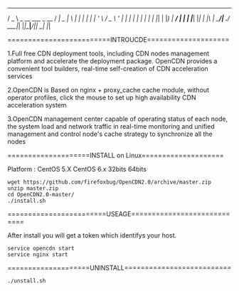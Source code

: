   ___                    ____ ____  _   _ 
 / _ \ _ __   ___ _ __  / ___|  _ \| \ | |
| | | | '_ \ / _ \ '_ \| |   | | | |  \| |
| |_| | |_) |  __/ | | | |___| |_| | |\  |
 \___/| .__/ \___|_| |_|\____|____/|_| \_|
      |_|                                 


=========================INTROUCDE====================

1.Full free CDN deployment tools, including CDN nodes management platform and accelerate the deployment package. OpenCDN provides a convenient tool builders, real-time self-creation of CDN acceleration services

2.OpenCDN is Based on nginx + proxy_cache cache module, without operator profiles, click the mouse to set up high availability CDN acceleration system

3.OpenCDN management center capable of operating status of each node, the system load and network traffic in real-time monitoring and unified management and control node's cache strategy to synchronize all the nodes

====================INSTALL on Linux====================

Platform : CentOS 5.X CentOS 6.x 32bits 64bits

	wget https://github.com/firefoxbug/OpenCDN2.0/archive/master.zip
	unzip master.zip
	cd OpenCDN2.0-master/
	./install.sh

========================USEAGE============================

After install you will get a token which identifys your host.

	service opencdn start
	service nginx start

====================UNINSTALL==========================

	./unstall.sh
